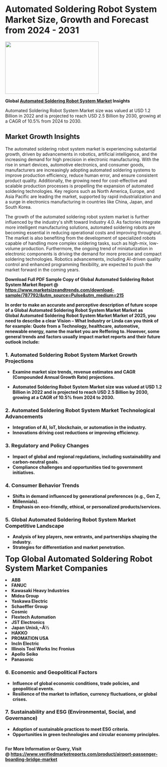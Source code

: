 <H1>Automated Soldering Robot System Market Size, Growth and Forecast from 2024 - 2031</H1><img class="aligncenter size-medium wp-image-584254" src="https://thirdeyenews.in/wp-content/uploads/2024/09/Global-Market-Research-300x168.jpeg" alt="" width="300" height="168" /><p><strong>Global&nbsp;<a href="https://www.marketsizeandtrends.com/download-sample/787792/&amp;utm_source=Pulse&amp;utm_medium=215">Automated Soldering Robot System Market</a> Insights</strong></p><p>Automated Soldering Robot System Market size was valued at USD 1.2 Billion in 2022 and is projected to reach USD 2.5 Billion by 2030, growing at a CAGR of 10.5% from 2024 to 2030.</p><p><h2>Market Growth Insights</h2> <p>The automated soldering robot system market is experiencing substantial growth, driven by advancements in robotics, artificial intelligence, and the increasing demand for high precision in electronic manufacturing. With the rise in smart devices, automotive electronics, and consumer goods, manufacturers are increasingly adopting automated soldering systems to improve production efficiency, reduce human error, and ensure consistent product quality. Additionally, the growing need for cost-effective and scalable production processes is propelling the expansion of automated soldering technologies. Key regions such as North America, Europe, and Asia Pacific are leading the market, supported by rapid industrialization and a surge in electronics manufacturing in countries like China, Japan, and South Korea.</p> <p><strong></strong></p> <p>The growth of the automated soldering robot system market is further influenced by the industry's shift toward Industry 4.0. As factories integrate more intelligent manufacturing solutions, automated soldering robots are becoming essential in reducing operational costs and improving throughput. The market is also benefiting from the development of specialized robots capable of handling more complex soldering tasks, such as high-mix, low-volume production. Furthermore, the ongoing trend of miniaturization in electronic components is driving the demand for more precise and compact soldering technologies. Robotics advancements, including AI-driven quality control and enhanced programming flexibility, are expected to push the market forward in the coming years.</p> <p><strong></p><p><span class=""><strong>Download Full PDF Sample Copy of Global Automated Soldering Robot System Market Report</strong> @ <a href="https://www.marketsizeandtrends.com/download-sample/787792/&amp;utm_source=Pulse&amp;utm_medium=215" target="_blank">https://www.marketsizeandtrends.com/download-sample/787792/&amp;utm_source=Pulse&amp;utm_medium=215</a></span></p><p>In order to make an accurate and perceptive description of future scope of a Global&nbsp;Automated Soldering Robot System Market Market as Global&nbsp;Automated Soldering Robot System Market Market of 2025, you need to describe a clear Vision &ndash; What Industry or Linda can you think of for example: Quote from a Technology, healthcare, automotive, renewable energy, name the market you are Reffering to. However, some general trends and factors usually impact market reports and their future outlook include:</p><h3>1.&nbsp;<strong>Automated Soldering Robot System Market Growth Projections</strong></h3><ul><li>Examine market size trends, revenue estimates and CAGR (Compounded Annual Growth Rate) projections.</li><li><p>Automated Soldering Robot System Market size was valued at USD 1.2 Billion in 2022 and is projected to reach USD 2.5 Billion by 2030, growing at a CAGR of 10.5% from 2024 to 2030.</p></li></ul><h3>2.&nbsp;<strong>Automated Soldering Robot System Market Technological Advancements</strong></h3><ul><li>Integration of AI, IoT, blockchain, or automation in the industry.</li><li>Innovations driving cost reductions or improving efficiency.</li></ul><h3>3.&nbsp;<strong>Regulatory and Policy Changes</strong></h3><ul><li>Impact of global and regional regulations, including sustainability and carbon-neutral goals.</li><li>Compliance challenges and opportunities tied to government initiatives.</li></ul><h3>4.&nbsp;<strong>Consumer Behavior Trends</strong></h3><ul><li>Shifts in demand influenced by generational preferences (e.g., Gen Z, Millennials).</li><li>Emphasis on eco-friendly, ethical, or personalized products/services.</li></ul><h3>5.&nbsp;<strong>Global Automated Soldering Robot System Market Competitive Landscape</strong></h3><ul><li>Analysis of key players, new entrants, and partnerships shaping the industry.</li><li>Strategies for differentiation and market penetration.</li></ul><p data-pm-slice="1 1 []"><span style="color: inherit; font-family: inherit; font-size: 25px;">Top Global Automated Soldering Robot System Market Companies</span></p><div class="" data-test-id=""><p><li>ABB</li><li> FANUC</li><li> Kawasaki Heavy Industries</li><li> Midea Group</li><li> Yaskawa Electric</li><li> Schaeffler Group</li><li> Cosmic</li><li> Flextech Automation</li><li> JST Electronics</li><li> Japan Unixâ‚¬Å½</li><li> HAKKO</li><li> PROMATION USA</li><li> Incln Electric</li><li> Illinois Tool Works Inc Fronius</li><li> Apollo Seiko</li><li> Panasonic</li></p></div><h3>6.&nbsp;<strong>Economic and Geopolitical Factors</strong></h3><ul><li>Influence of global economic conditions, trade policies, and geopolitical events.</li><li>Resilience of the market to inflation, currency fluctuations, or global crises.</li></ul><h3>7.&nbsp;<strong>Sustainability and ESG (Environmental, Social, and Governance)</strong></h3><ul><li>Adoption of sustainable practices to meet ESG criteria.</li><li>Opportunities in green technologies and circular economy principles.</li></ul><h2><strong style="font-size: 14px;">For More Information or Query, Visit @&nbsp;</strong><a style="background-color: #ffffff; font-size: 14px;" href="https://www.marketsizeandtrends.com/report/automated-soldering-robot-system-market/" target="_blank">https://www.verifiedmarketreports.com/product/airport-passenger-boarding-bridge-market</a></h2>
